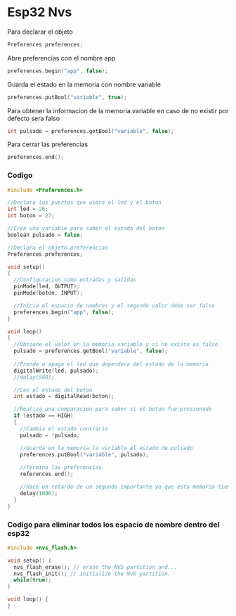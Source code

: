 # Esp32 Nvs

Para declarar el objeto
```c++
Preferences preferences;
```

Abre preferencias con el nombre app
```c++
preferences.begin("app", false);
```

Guarda el estado en la memoria con nombre variable
```c++
preferences.putBool("variable", true);
```

Para obtener la informacion de la memoria variable en caso de no existir por defecto sera falso
```c++
int pulsado = preferences.getBool("variable", false);
```

Para cerrar las preferencias
```c++
preferences.end();
```

### Codigo
```c++
#include <Preferences.h>

//Declara los puertos que usara el led y el boton
int led = 26;
int boton = 27;

//Crea una variable para saber el estado del boton
boolean pulsado = false;

//Declara el objeto preferencias
Preferences preferences;

void setup()
{
  //Configuracion como entradas y salidas
  pinMode(led, OUTPUT);
  pinMode(boton, INPUT);

  //Inicia el espacio de nombres y el segundo valor debe ser falso
  preferences.begin("app", false);
}

void loop()
{
  //Obtiene el valor en la memoria variable y si no existe es falso
  pulsado = preferences.getBool("variable", false);
 
  //Prende o apaga el led que dependera del estado de la memoria
  digitalWrite(led, pulsado);
  //delay(500);

  //Lee el estado del boton
  int estado = digitalRead(boton);

  //Realiza una comparacion para saber si el boton fue presionado
  if (estado == HIGH)
  {
    //Cambia el estado contrario
    pulsado = !pulsado;

    //Guarda en la memoria la variable el estado de pulsado
    preferences.putBool("variable", pulsado);
    
    //Termina las preferencias
    references.end();

    //Hace un retardo de un segundo importante ya que esta memoria tiene un limite de escritura
    delay(1000); 
  }
}
```

### Codigo para eliminar todos los espacio de nombre dentro del esp32

```c++
#include <nvs_flash.h>

void setup() {
  nvs_flash_erase(); // erase the NVS partition and...
  nvs_flash_init(); // initialize the NVS partition.
  while(true);
}

void loop() {
}

``` 
